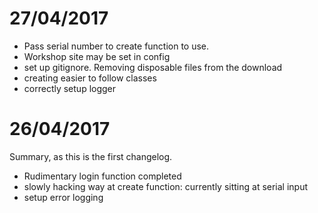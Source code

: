 27/04/2017
==========

- Pass serial number to create function to use.
- Workshop site may be set in config
- set up gitignore. Removing disposable files from the download
- creating easier to follow classes
- correctly setup logger



26/04/2017
==========

Summary, as this is the first changelog.

- Rudimentary login function completed
- slowly hacking way at create function: currently sitting at serial input
- setup error logging
